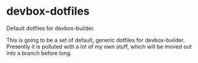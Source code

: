 # devbox-dotfiles
Default dotfiles for devbox-builder.

This is going to be a set of default, generic dotfiles for devbox-builder. Presently it is polluted with a lot of my own stuff, which will be moved out into a branch before long.
